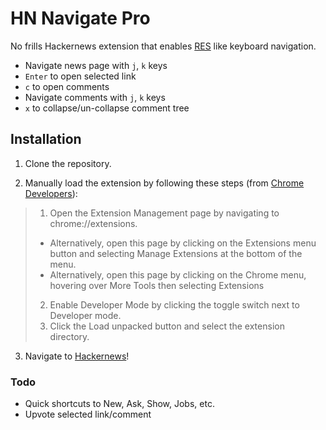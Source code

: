 # HN Navigate Pro

No frills Hackernews extension that enables [RES](https://redditenhancementsuite.com/) like keyboard navigation.

- Navigate news page with `j`, `k` keys
- `Enter` to open selected link
- `c` to open comments
- Navigate comments with `j`, `k` keys
- `x` to collapse/un-collapse comment tree


## Installation
1. Clone the repository.

2. Manually load the extension by following these steps (from [Chrome Developers](https://developer.chrome.com/docs/extensions/mv3/getstarted/#unpacked)):
> 1. Open the Extension Management page by navigating to chrome://extensions.
> - Alternatively, open this page by clicking on the Extensions menu button and selecting Manage Extensions at the bottom of the menu.
> - Alternatively, open this page by clicking on the Chrome menu, hovering over More Tools then selecting Extensions
>
> 2. Enable Developer Mode by clicking the toggle switch next to Developer mode.
> 4. Click the Load unpacked button and select the extension directory.

3. Navigate to [Hackernews](https://news.ycombinator.com/)!

### Todo
- Quick shortcuts to New, Ask, Show, Jobs, etc.
- Upvote selected link/comment
